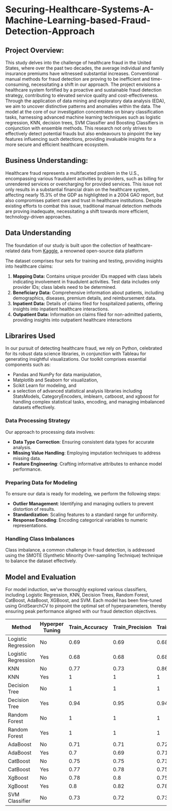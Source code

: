 # Securing-Healthcare-Systems-A-Machine-Learning-based-Fraud-Detection-Approach

## Project Overview:

This study delves into the challenge of healthcare fraud in the United States, where over the past two decades, the average individual and family insurance premiums have witnessed substantial increases. Conventional manual methods for fraud detection are proving to be inefficient and time-consuming, necessitating a shift in our approach. The project envisions a healthcare system fortified by a proactive and sustainable fraud detection strategy, contributing to elevated service quality and cost-effectiveness. Through the application of data mining and exploratory data analysis (EDA), we aim to uncover distinctive patterns and anomalies within the data. The model at the core of our investigation concentrates on binary classification tasks, harnessing advanced machine learning techniques such as logistic regression, KNN, decision trees, SVM Classifier and Boosting Classifiers in conjunction with ensemble methods. This research not only strives to effectively detect potential frauds but also endeavours to pinpoint the key features influencing such detections, providing invaluable insights for a more secure and efficient healthcare ecosystem. 

## Business Understanding: 

Healthcare fraud represents a multifaceted problem in the U.S., encompassing various fraudulent activities by providers, such as billing for unrendered services or overcharging for provided services. This issue not only results in a substantial financial drain on the healthcare system, affecting nearly 15.3% of the GDP as highlighted in a 2004 GAO report, but also compromises patient care and trust in healthcare institutions. Despite existing efforts to combat this issue, traditional manual detection methods are proving inadequate, necessitating a shift towards more efficient, technology-driven approaches.

## Data Understanding 

The foundation of our study is built upon the collection of healthcare-related data from [Kaggle](https://www.kaggle.com/datasets/rohitrox/healthcare-provider-fraud-detection-analysis), a renowned open-source data platform

The dataset comprises four sets for training and testing, providing insights into healthcare claims:

1. 	**Mapping Data:** Contains unique provider IDs mapped with class labels indicating involvement in fraudulent activities. Test data includes only provider IDs; class labels need to be determined.
2.	**Beneficiary Data:** Comprehensive information about patients, including demographics, diseases, premium details, and reimbursement data.
3.	**Inpatient Data:** Details of claims filed for hospitalized patients, offering insights into inpatient healthcare interactions.
4.	**Outpatient Data:** Information on claims filed for non-admitted patients, providing insights into outpatient healthcare interactions

## Librarires Used

In our pursuit of detecting healthcare fraud, we rely on Python, celebrated for its robust data science libraries, in conjunction with Tableau for generating insightful visualizations. Our toolkit comprises essential components such as:
- Pandas and NumPy for data manipulation,
- Matplotlib and Seaborn for visualization,
- Scikit Learn for modeling, and
- a selection of advanced statistical analysis libraries including StatsModels, CategoryEncoders, imblearn, catboost, and xgboost for handling complex statistical tasks, encoding, and managing imbalanced datasets effectively.

### Data Processing Strategy

Our approach to processing data involves:

- **Data Type Correction**: Ensuring consistent data types for accurate analysis.
- **Missing Value Handling**: Employing imputation techniques to address missing data.
- **Feature Engineering**: Crafting informative attributes to enhance model performance.

### Preparing Data for Modeling

To ensure our data is ready for modeling, we perform the following steps:

- **Outlier Management**: Identifying and managing outliers to prevent distortion of results.
- **Standardization**: Scaling features to a standard range for uniformity.
- **Response Encoding**: Encoding categorical variables to numeric representations.

### Handling Class Imbalances

Class imbalance, a common challenge in fraud detection, is addressed using the SMOTE (Synthetic Minority Over-sampling Technique) technique to balance the dataset effectively.

## Model and Evaluation 

For model induction, we've thoroughly explored various classifiers, including Logistic Regression, KNN, Decision Trees, Random Forest, CatBoost, AdaBoost, XGBoost, and SVM. Each model has been fine-tuned using GridSearchCV to pinpoint the optimal set of hyperparameters, thereby ensuring peak performance aligned with our fraud detection objectives.

| Method           | Hyperper Tuning | Train_Accuracy | Train_Precision | Train_Recall | Train_FNR | Train_F1 | Train_ROC_AUC | Test_Accuracy | Test_Precision | Test_Recall | Test_FNR | Test_F1 | Test_ROC_AUC |
|------------------|-----------------|----------------|-----------------|--------------|-----------|----------|---------------|---------------|----------------|-------------|----------|---------|--------------|
| Logistic Regression | No | 0.69 | 0.69 | 0.68 | 0.32 | 0.69 | 0.69 | 0.69 | 0.7 | 0.67 | 0.33 | 0.69 | 0.69 |
| Logistic Regression | Yes | 0.68 | 0.68 | 0.68 | 0.32 | 0.68 | 0.68 | 0.68 | 0.69 | 0.68 | 0.32 | 0.68 | 0.68 |
| KNN | No | 0.77 | 0.73 | 0.86 | 0.14 | 0.79 | 0.77 | 0.56 | 0.55 | 0.56 | 0.44 | 0.56 | 0.56 |
| KNN | Yes | 1 | 1 | 1 | 0 | 1 | 1 | 0.56 | 0.56 | 0.5 | 0.5 | 0.53 | 0.56 |
| Decision Tree | No | 1 | 1 | 1 | 0 | 1 | 1 | 0.69 | 0.69 | 0.69 | 0.31 | 0.69 | 0.69 |
| Decision Tree | Yes | 0.94 | 0.95 | 0.94 | 0.06 | 0.94 | 0.94 | 0.7 | 0.71 | 0.69 | 0.31 | 0.7 | 0.7 |
| Random Forest | No | 1 | 1 | 1 | 0 | 1 | 1 | 0.72 | 0.74 | 0.69 | 0.31 | 0.71 | 0.72 |
| Random Forest | Yes | 1 | 1 | 1 | 0 | 1 | 1 | 0.73 | 0.74 | 0.7 | 0.3 | 0.72 | 0.73 |
| AdaBoost | No | 0.71 | 0.71 | 0.72 | 0.28 | 0.72 | 0.71 | 0.71 | 0.71 | 0.72 | 0.28 | 0.71 | 0.71 |
| AdaBoost | Yes | 0.7 | 0.69 | 0.71 | 0.29 | 0.7 | 0.7 | 0.7 | 0.7 | 0.71 | 0.29 | 0.71 | 0.7 |
| CatBoost | No | 0.75 | 0.75 | 0.73 | 0.27 | 0.74 | 0.75 | 0.74 | 0.75 | 0.72 | 0.28 | 0.74 | 0.74 |
| CatBoost | Yes | 0.77 | 0.78 | 0.75 | 0.25 | 0.76 | 0.77 | 0.75 | 0.76 | 0.73 | 0.27 | 0.74 | 0.75 |
| XgBoost | No | 0.78 | 0.8 | 0.75 | 0.25 | 0.77 | 0.78 | 0.75 | 0.77 | 0.72 | 0.28 | 0.75 | 0.75 |
| XgBoost | Yes | 0.8 | 0.82 | 0.78 | 0.22 | 0.8 | 0.8 | 0.76 | 0.77 | 0.73 | 0.27 | 0.75 | 0.76 |
| SVM Classifier | No | 0.73 | 0.72 | 0.73 | 0.27 | 0.73 | 0.73 | 0.68 | 0.68 | 0.68 | 0.32 | 0.68 | 0.68 |




